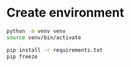 # Create environment
```bash
python -m venv venv
source venv/bin/activate

pip install -r requirements.txt
pip freeze
```